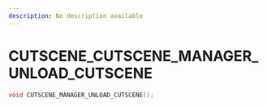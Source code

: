```yaml
---
description: No description available 
---
```


# CUTSCENE\_CUTSCENE_MANAGER_UNLOAD_CUTSCENE

```cpp
void CUTSCENE_MANAGER_UNLOAD_CUTSCENE();
```